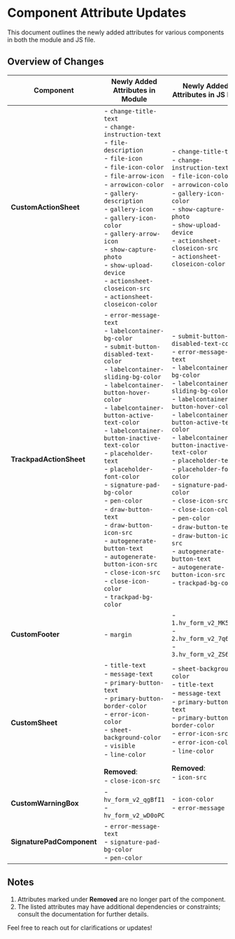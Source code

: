 # Component Attribute Updates

This document outlines the newly added attributes for various components in both the module and JS file. 

## Overview of Changes

| **Component**             | **Newly Added Attributes in Module**                                                                                                             | **Newly Added Attributes in JS File**                                                                                                     |
|----------------------------|---------------------------------------------------------------------------------------------------------------------------------------------------|-------------------------------------------------------------------------------------------------------------------------------------------|
| **CustomActionSheet**      | - `change-title-text`<br> - `change-instruction-text`<br> - `file-description`<br> - `file-icon`<br> - `file-icon-color`<br> - `file-arrow-icon`<br> - `arrowicon-color`<br> - `gallery-description`<br> - `gallery-icon`<br> - `gallery-icon-color`<br> - `gallery-arrow-icon`<br> - `show-capture-photo`<br> - `show-upload-device`<br> - `actionsheet-closeicon-src`<br> - `actionsheet-closeicon-color` | - `change-title-text`<br> - `change-instruction-text`<br> - `file-icon-color`<br> - `arrowicon-color`<br> - `gallery-icon-color`<br> - `show-capture-photo`<br> - `show-upload-device`<br> - `actionsheet-closeicon-src`<br> - `actionsheet-closeicon-color` |
| **TrackpadActionSheet**    | - `error-message-text`<br> - `labelcontainer-bg-color`<br> - `submit-button-disabled-text-color`<br> - `labelcontainer-sliding-bg-color`<br> - `labelcontainer-button-hover-color`<br> - `labelcontainer-button-active-text-color`<br> - `labelcontainer-button-inactive-text-color`<br> - `placeholder-text`<br> - `placeholder-font-color`<br> - `signature-pad-bg-color`<br> - `pen-color`<br> - `draw-button-text`<br> - `draw-button-icon-src`<br> - `autogenerate-button-text`<br> - `autogenerate-button-icon-src`<br> - `close-icon-src`<br> - `close-icon-color`<br> - `trackpad-bg-color` | - `submit-button-disabled-text-color`<br> - `error-message-text`<br> - `labelcontainer-bg-color`<br> - `labelcontainer-sliding-bg-color`<br> - `labelcontainer-button-hover-color`<br> - `labelcontainer-button-active-text-color`<br> - `labelcontainer-button-inactive-text-color`<br> - `placeholder-text`<br> - `placeholder-font-color`<br> - `signature-pad-bg-color`<br> - `close-icon-src`<br> - `close-icon-color`<br> - `pen-color`<br> - `draw-button-text`<br> - `draw-button-icon-src`<br> - `autogenerate-button-text`<br> - `autogenerate-button-icon-src`<br> - `trackpad-bg-color` |
| **CustomFooter**           | - `margin`                                                                                                                                       | - `1.hv_form_v2_MK5c5x`<br> - `2.hv_form_v2_7q6xcH`<br> - `3.hv_form_v2_ZS6hTJ`                                                          |
| **CustomSheet**            | - `title-text`<br> - `message-text`<br> - `primary-button-text`<br> - `primary-button-border-color`<br> - `error-icon-color`<br> - `sheet-background-color`<br> - `visible`<br> - `line-color`<br><br>**Removed**:<br> - `close-icon-src` | - `sheet-background-color`<br> - `title-text`<br> - `message-text`<br> - `primary-button-text`<br> - `primary-button-border-color`<br> - `error-icon-src`<br> - `error-icon-color`<br> - `line-color`<br><br>**Removed**:<br> - `icon-src` |
| **CustomWarningBox**       | - `hv_form_v2_qgBfI1`<br> - `hv_form_v2_wD0oPC`                                                                                                 | - `icon-color`<br> - `error-message`                                                                                                     |
| **SignaturePadComponent**  | - `error-message-text`<br> - `signature-pad-bg-color`<br> - `pen-color`                                                                         |                                                                                                                                           |

## Notes

1. Attributes marked under **Removed** are no longer part of the component.
2. The listed attributes may have additional dependencies or constraints; consult the documentation for further details.

Feel free to reach out for clarifications or updates!
